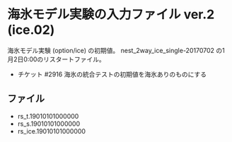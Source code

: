 海氷モデル実験の入力ファイル ver.2 (ice.02)
========

海氷モデル実験 (option/ice) の初期値。
nest_2way_ice_single-20170702 の1月2日0:00のリスタートファイル。

  * チケット #2916 海氷の統合テストの初期値を海氷ありのものにする

ファイル
--------

  * rs_t.19010101000000
  * rs_s.19010101000000
  * rs_ice.19010101000000
